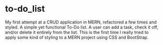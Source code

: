 # to-do_list
My first attempt at a CRUD application in MERN, refactored a few times and styled. A simple yet functional To-Do list.
A user can add a task, check it off, and/or delete it entirely from the list.
This is the first time I really tried to apply some kind of styling to a MERN project using CSS and BootStrap.
